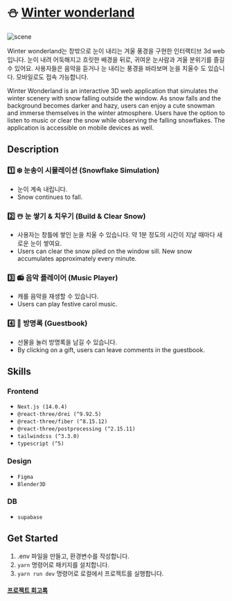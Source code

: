 # :snowman: [Winter wonderland](https://snowy-winter-wonderland.vercel.app/)

![scene](https://github.com/naro-Kim/snowy-window/assets/51940808/9b8e70f8-3f04-4e61-9623-9a18105a765f)

Winter wonderland는 창밖으로 눈이 내리는 겨울 풍경을 구현한 인터랙티브 3d web입니다. 눈이 내려 어둑해지고 흐릿한 배경을 뒤로, 귀여운 눈사람과 겨울 분위기를 즐길 수 있어요. 사용자들은 음악을 듣거나 눈 내리는 풍경을 바라보며 눈을 치울수 도 있습니다. 모바일로도 접속 가능합니다.

Winter Wonderland is an interactive 3D web application that simulates the winter scenery with snow falling outside the window. As snow falls and the background becomes darker and hazy, users can enjoy a cute snowman and immerse themselves in the winter atmosphere. Users have the option to listen to music or clear the snow while observing the falling snowflakes. The application is accessible on mobile devices as well.

## Description

### 1️⃣ :snowflake: 눈송이 시뮬레이션 (Snowflake Simulation)

- 눈이 계속 내립니다.
- Snow continues to fall.

### 2️⃣ :snowman_with_snow: 눈 쌓기 & 치우기 (Build & Clear Snow)

- 사용자는 창틀에 쌓인 눈을 치울 수 있습니다. 약 1분 정도의 시간이 지날 때마다 새로운 눈이 쌓여요.
- Users can clear the snow piled on the window sill. New snow accumulates approximately every minute.

### 3️⃣ :radio: 음악 플레이어 (Music Player)

- 캐롤 음악을 재생할 수 있습니다.
- Users can play festive carol music.

### :four: :closed_book: 방명록 (Guestbook)

- 선물을 눌러 방명록을 남길 수 있습니다.
- By clicking on a gift, users can leave comments in the guestbook.

## Skills

### Frontend

- `Next.js (14.0.4)`
- `@react-three/drei (^9.92.5)`
- `@react-three/fiber (^8.15.12)`
- `@react-three/postprocessing (^2.15.11)`
- `tailwindcss (^3.3.0)`
- `typescript (^5)`

### Design

- `Figma`
- `Blender3D`

### DB

- `supabase`

## Get Started

1. .env 파일을 만들고, 환경변수를 작성합니다.
2. `yarn` 명령어로 패키지를 설치합니다.
3. `yarn run dev` 명령어로 로컬에서 프로젝트를 실행합니다.

#### [프로젝트 회고록](https://velog.io/@naro-kim/3D-web으로-눈을-치우자-항해플러스-코육대-2회-회고)
